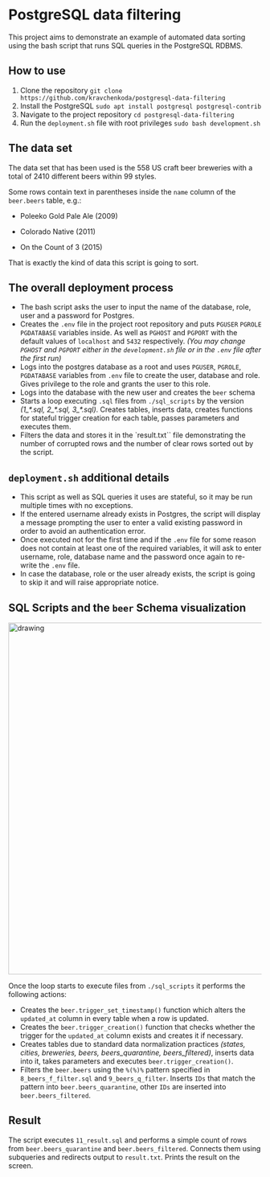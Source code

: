 # PostgreSQL data filtering


This project aims to demonstrate an example of automated data sorting using the bash script that runs SQL queries in the PostgreSQL RDBMS.


## How to use
1. Clone the repository `git clone https://github.com/kravchenkoda/postgresql-data-filtering`
2. Install the PostgreSQL `sudo apt install postgresql postgresql-contrib`
3. Navigate to the project repository `cd postgresql-data-filtering`
4. Run the `deployment.sh` file with root privileges `sudo bash development.sh`

## The data set

The data set that has been used is the 558 US craft beer breweries with a total of 2410 different beers within 99 styles.

Some rows contain text in parentheses inside the `name` column of the `beer.beers` table, e.g.:


- Poleeko Gold Pale Ale (2009)
 
- Colorado Native (2011)
 
-  On the Count of 3 (2015)

That is exactly the kind of data this script is going to sort. 



## The overall deployment process


* The bash script asks the user to input the name of the database, role, user and a password for Postgres.
* Creates the `.env` file in the project root repository and puts `PGUSER` `PGROLE` `PGDATABASE` variables inside. As well as `PGHOST` and `PGPORT` with the default values of `localhost` and `5432` respectively. 
*(You may change `PGHOST` and `PGPORT` either in the `development.sh` file or in the `.env` file after the first run)*
* Logs into the postgres database as a root and uses `PGUSER`, `PGROLE`, `PGDATABASE` variables from `.env` file to create the user, database and role. Gives privilege to the role and grants the user to this role.
* Logs into the database with the new user and creates the `beer` schema
* Starts a loop executing `.sql` files from `./sql_scripts` by the version *(1_\*.sql, 2_\*.sql, 3_\*.sql)*. Creates tables, inserts data, creates functions for stateful trigger creation for each table, passes parameters and executes them.
* Filters the data and stores it in the `result.txt`` file demonstrating the number of corrupted rows and the number of clear rows sorted out by the script.

## `deployment.sh` additional details


* This script as well as SQL queries it uses are stateful, so it may be run multiple times with no exceptions.
* If the entered username already exists in Postgres, the script will display a message prompting the user to enter a valid existing password in order to avoid an authentication error.
* Once executed not for the first time and if the `.env` file for some reason does not contain at least one of the required variables, it will ask to enter username, role, database name and the password once again to re-write the `.env` file.
* In case the database, role or the user already exists, the script is going to skip it and will raise appropriate notice.

## SQL Scripts and the `beer` Schema visualization


<img src="https://i.ibb.co/QKgs3Fj/postgresql-data-filtering-DDL-2.png" alt="drawing" width="700"/>


Once the loop starts to execute files from `./sql_scripts` it performs the following actions:
* Creates the `beer.trigger_set_timestamp()` function which alters the `updated_at` column in every table when a row is updated.
* Creates the `beer.trigger_creation()` function that checks whether the trigger for the `updated_at` column exists and creates it if necessary. 
* Creates tables due to standard data normalization practices *(states, cities, breweries, beers, beers_quarantine, beers_filtered)*, inserts data into it, takes parameters and executes `beer.trigger_creation()`.
* Filters the `beer.beers` using the `%(%)%` pattern specified in `8_beers_f_filter.sql` and `9_beers_q_filter`. Inserts `IDs` that match the pattern into `beer.beers_quarantine`, other `IDs` are inserted into `beer.beers_filtered`.



## Result

The script executes `11_result.sql` and performs a simple count of rows from `beer.beers_quarantine` and `beer.beers_filtered`. Connects them using subqueries and redirects output to `result.txt`. Prints the result on the screen. 